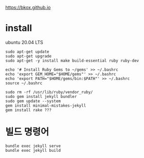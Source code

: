 https://bkox.github.io

# install 
ubuntu 20.04 LTS

```
sudo apt-get update
sudo apt-get upgrade
sudo apt-get -y install make build-essential ruby ruby-dev
```

```
echo '# Install Ruby Gems to ~/gems' >> ~/.bashrc
echo 'export GEM_HOME="$HOME/gems"' >> ~/.bashrc
echo 'export PATH="$HOME/gems/bin:$PATH"' >> ~/.bashrc
source ~/.bashrc
```

```
sudo rm -rf /usr/lib/ruby/vendor_ruby/
sudo gem install jekyll bundler
sudo gem update --system
gem install minimal-mistakes-jekyll
gem install rake ???
```

# 빌드 명령어
```
bundle exec jekyll serve
bundle exec jekyll build
```
